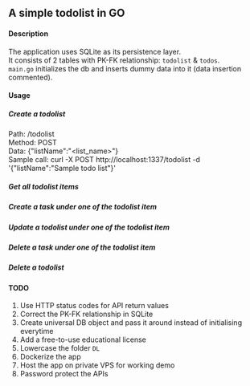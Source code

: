 ## A simple todolist in GO

#### Description
The application uses SQLite as its persistence layer.\
It consists of 2 tables with PK-FK relationship: `todolist` & `todos`.\
`main.go` initializes the db and inserts dummy data into it (data insertion commented).

#### Usage

##### Create a todolist
Path: /todolist \
Method: POST \
Data: {"listName":"<list_name>"} \
Sample call: curl -X POST http://localhost:1337/todolist -d '{"listName":"Sample todo list"}'

##### Get all todolist items

##### Create a task under one of the todolist item

##### Update a todolist under one of the todolist item

##### Delete a task under one of the todolist item

##### Delete a todolist

#### TODO
1. Use HTTP status codes for API return values
2. Correct the PK-FK relationship in SQLite
3. Create universal DB object and pass it around instead of initialising everytime
4. Add a free-to-use educational license
5. Lowercase the folder `DL`
6. Dockerize the app
7. Host the app on private VPS for working demo
8. Password protect the APIs 